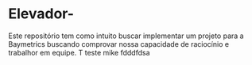 # Elevador-
Este repositório tem como intuito buscar implementar um projeto para a Baymetrics buscando comprovar nossa capacidade de raciocínio e trabalhor em equipe. T
teste mike
fdddfdsa
